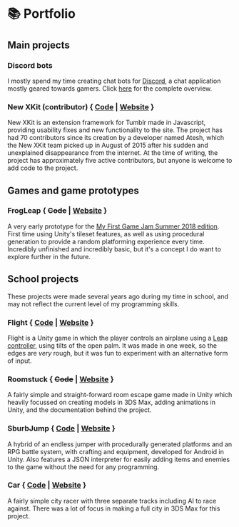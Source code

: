 # 📚 Portfolio
## Main projects
### Discord bots
I mostly spend my time creating chat bots for [Discord](https://discordapp.com), a chat application mostly geared towards gamers. Click [here](../bots) for the complete overview.

### New XKit (contributor) { [Code](https://github.com/new-xkit/XKit) | [Website](https://new-xkit-extension.tumblr.com) }
New XKit is an extension framework for Tumblr made in Javascript, providing usability fixes and new functionality to the site. The project has had 70 contributors since its creation by a developer named Atesh, which the New XKit team picked up in August of 2015 after his sudden and unexplained disappearance from the internet. At the time of writing, the project has approximately five active contributors, but anyone is welcome to add code to the project.

## Games and game prototypes
### FrogLeap { ~~Code~~ | [Website](https://invalidcards.itch.io/frogleap) }
A very early prototype for the [My First Game Jam Summer 2018 edition](https://itch.io/jam/my-first-game-jam-summer-2018). First time using Unity's tileset features, as well as using procedural generation to provide a random platforming experience every time. Incredibly unfinished and incredibly basic, but it's a concept I do want to explore further in the future.

## School projects
These projects were made several years ago during my time in school, and may not reflect the current level of my programming skills.

### Flight { [Code](https://notabug.org/psi/Flight) | [Website](https://notabug.org/psi/Flight/releases) }
Flight is a Unity game in which the player controls an airplane using a [Leap controller](https://www.leapmotion.com/), using tilts of the open palm. It was made in one week, so the edges are *very* rough, but it was fun to experiment with an alternative form of input.

### Roomstuck { ~~Code~~ | [Website](https://github.com/invalidCards/RoomStuck/releases/tag/roomstuck) }
A fairly simple and straight-forward room escape game made in Unity which heavily focussed on creating models in 3DS Max, adding animations in Unity, and the documentation behind the project.

### SburbJump { [Code](https://notabug.org/psi/SburbJump) | [Website](https://github.com/ThePsionic/thepsionic.github.io/releases/tag/sburbjump) }
A hybrid of an endless jumper with procedurally generated platforms and an RPG battle system, with crafting and equipment, developed for Android in Unity. Also features a JSON interpreter for easily adding items and enemies to the game without the need for any programming.

### Car { [Code](https://github.com/invalidCards/Car) | [Website](https://github.com/invalidCards/Car/releases/tag/car) }
A fairly simple city racer with three separate tracks including AI to race against. There was a lot of focus in making a full city in 3DS Max for this project.
